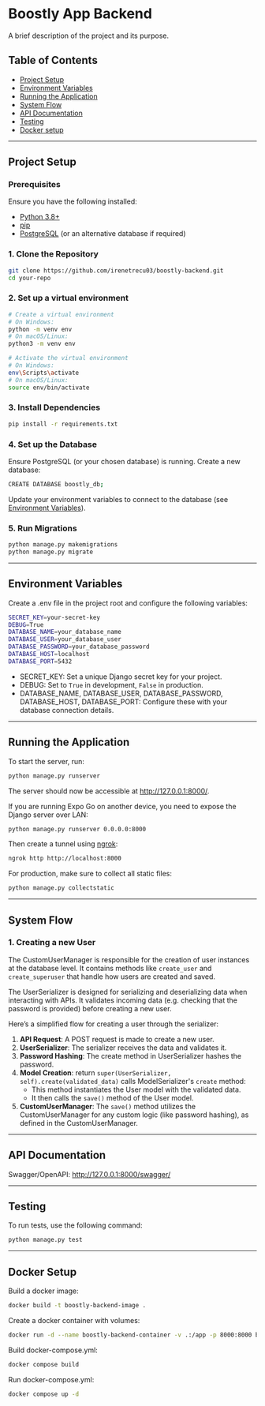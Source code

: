 # Boostly App Backend

A brief description of the project and its purpose.

## Table of Contents

- [Project Setup](#project-setup)
- [Environment Variables](#environment-variables)
- [Running the Application](#running-the-application)
- [System Flow](#system-flow)
- [API Documentation](#api-documentation)
- [Testing](#testing)
- [Docker setup](#docker-setup)

---

## Project Setup

### Prerequisites

Ensure you have the following installed:

- [Python 3.8+](https://www.python.org/downloads/)
- [pip](https://pip.pypa.io/en/stable/installation/)
- [PostgreSQL](https://www.postgresql.org/download/) (or an alternative database if required)

### 1. Clone the Repository

```bash
git clone https://github.com/irenetrecu03/boostly-backend.git
cd your-repo
```

### 2. Set up a virtual environment

````bash
# Create a virtual environment
# On Windows:
python -m venv env
# On macOS/Linux:
python3 -m venv env

# Activate the virtual environment
# On Windows:
env\Scripts\activate
# On macOS/Linux:
source env/bin/activate
````

### 3. Install Dependencies
````bash
pip install -r requirements.txt
````

### 4. Set up the Database
Ensure PostgreSQL (or your chosen database) is running. Create a new database:
````bash
CREATE DATABASE boostly_db;
````
Update your environment variables to connect to the database (see [Environment Variables](#environment-variables)).

### 5. Run Migrations
````bash
python manage.py makemigrations
python manage.py migrate
````

---

## Environment Variables
Create a .env file in the project root and configure the following variables:
````bash
SECRET_KEY=your-secret-key
DEBUG=True
DATABASE_NAME=your_database_name
DATABASE_USER=your_database_user
DATABASE_PASSWORD=your_database_password
DATABASE_HOST=localhost
DATABASE_PORT=5432
````
- SECRET_KEY: Set a unique Django secret key for your project.
- DEBUG: Set to `True` in development, `False` in production.
- DATABASE_NAME, DATABASE_USER, DATABASE_PASSWORD, DATABASE_HOST, DATABASE_PORT: Configure these with your database connection details.

---

## Running the Application
To start the server, run:
````bash
python manage.py runserver
````
The server should now be accessible at http://127.0.0.1:8000/.

If you are running Expo Go on another device, you need to expose the Django 
server over LAN:
````bash
python manage.py runserver 0.0.0.0:8000
````
Then create a tunnel using [ngrok](https://ngrok.com/):
````bash
ngrok http http://localhost:8000
````

For production, make sure to collect all static files:
````bash
python manage.py collectstatic
````

---

## System Flow

### 1. Creating a new User
The CustomUserManager is responsible for the creation of user instances at the database level. It contains methods 
like `create_user` and `create_superuser` that handle how users are created and saved.

The UserSerializer is designed for serializing and deserializing data when interacting with APIs. It validates incoming
data (e.g. checking that the password is provided) before creating a new user.

Here’s a simplified flow for creating a user through the serializer:

1. **API Request**: A POST request is made to create a new user.
2. **UserSerializer**: The serializer receives the data and validates it.
3. **Password Hashing**: The create method in UserSerializer hashes the password.
4. **Model Creation**: return `super(UserSerializer, self).create(validated_data)` calls ModelSerializer's `create` method:
   - This method instantiates the User model with the validated data.
   - It then calls the `save()` method of the User model.
5. **CustomUserManager**: The `save()` method utilizes the CustomUserManager for any custom logic (like password hashing), 
as defined in the CustomUserManager.

---

## API Documentation
Swagger/OpenAPI: http://127.0.0.1:8000/swagger/

---

## Testing
To run tests, use the following command:
````bash
python manage.py test
````

---

## Docker Setup
Build a docker image:
````bash
docker build -t boostly-backend-image .
````

Create a docker container with volumes:
````bash
docker run -d --name boostly-backend-container -v .:/app -p 8000:8000 boostly-backend-image
````
Build docker-compose.yml:
````bash
docker compose build
````

Run docker-compose.yml:
`````bash
docker compose up -d
`````
